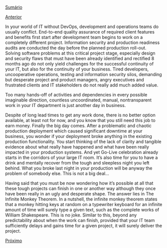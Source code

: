 [Sumário](https://github.com/lucasfantacuci/DevOpsRevelado/blob/master/README.md)


[Anterior]()


In your world of IT without DevOps, development
and operations teams do usually conflict. End-to-end
quality assurance of required client features and
benefits first start after development team begins to
work on a completely different project. Information
security and production readiness audits are
conducted the day before the planned production
roll-out. Solving software problems at this critical
project stage, especially design and security flaws
that must have been already identified and rectified
8 months ago do not only yield challenges for the
successful continuity of your IT, but also for the
continuity of your business. Tired developers,
uncooperative operations, testing and information
security silos, demanding but desperate project and
product managers, angry executives and frustrated
clients and IT stakeholders do not really add much
added value.

Too many hands-off of activities and dependencies in
every possible imaginable direction, countless
uncoordinated, manual, nontransparent work in your
IT department is just another day in business.

Despite of long lead times to get any work done,
there is no better option available, at least not for
now, and you know that you still need this job to
earn money.
Finally the big day comes. After a problematic and
chaotic production deployment which caused
significant downtime at your business, you wonder if
your deployment broke anything in the existing
production functionality. You start thinking of the
lack of clarity and tangible evidence about what
really have happened and what have been really
impacted in your production systems.
And yet Go-Live celebration already starts in the
corridors of your large IT room. It’s also time for you
to have a drink and mentally recover from the tough
and sleepless night you left behind. What you broke
last night in your production will be anyway the
problem of somebody else. This is not a big deal… 


Having said that you must be now wondering how it’s
possible at all that these tough projects can finish in
one or another way although they once have been
really in an ugly and desperate shape. The answer
lies in The Infinite Monkey Theorem. In a nutshell,
the infinite monkey theorem states that a monkey 
hitting keys at random on a typewriter keyboard for
an infinite amount of time will surely type a given
text, such as the complete works of William
Shakespeare. This is no joke.
Similar to this, beyond any predictability about when
the work can finish, provided that your IT team
sufficiently delays and gains time for a given project,
it will surely deliver the project. 


[Próximo]()